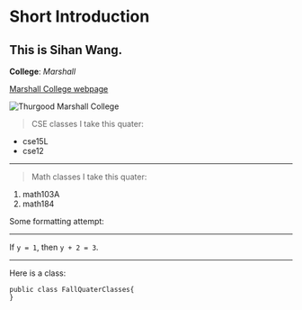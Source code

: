 # Short Introduction
## This is Sihan Wang.
**College**: *Marshall*

[Marshall College webpage](https://marshall.ucsd.edu/)

![Thurgood Marshall College](https://images.app.goo.gl/TApEKVRfZ9z66uBn6)

> CSE classes I take this quater:
* cse15L
* cse12

---

> Math classes I take this quater:
1. math103A
2. math184


Some formatting attempt:

---
If `y = 1`, then `y + 2 = 3`.

---
Here is a class:
```
public class FallQuaterClasses{
}
```
